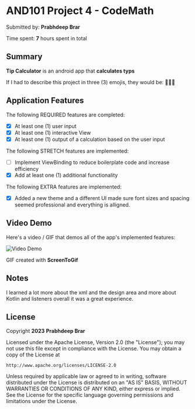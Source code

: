 
# AND101 Project 4 - CodeMath

Submitted by: **Prabhdeep Brar**

Time spent: **7** hours spent in total

## Summary

**Tip Calculator** is an android app that **calculates typs**

If I had to describe this project in three (3) emojis, they would be: **🤗😄😎**

## Application Features

<!-- (This is a comment) Please be sure to change the [ ] to [x] for any features you completed.  If a feature is not checked [x], you might miss the points for that item! -->

The following REQUIRED features are completed:

- [x] At least one (1) user input
- [x] At least one (1) interactive View
- [x] At least one (1) output of a calculation based on the user input

The following STRETCH features are implemented:

- [ ] Implement ViewBinding to reduce boilerplate code and increase efficiency
- [x] Add at least one (1) additional functionality

The following EXTRA features are implemented:

- [x] Added a new theme and a different UI made sure font sizes and spacing seemed professional and everything is alligned.

## Video Demo

Here's a video / GIF that demos all of the app's implemented features:

<img src='https://user-images.githubusercontent.com/96799357/227697682-71351332-59bf-4be5-b6c7-e112ca24cf17.gif' title='Video Demo' width='' alt='Video Demo' />

GIF created with **ScreenToGif**


<!-- Recommended tools:
- [Kap](https://getkap.co/) for macOS
- [ScreenToGif](https://www.screentogif.com/) for Windows
- [peek](https://github.com/phw/peek) for Linux. -->

## Notes

I learned a lot more about the xml and the design area and more about Kotlin and listeners overall it was a great experience.

## License

Copyright **2023** **Prabhdeep Brar**

Licensed under the Apache License, Version 2.0 (the "License");
you may not use this file except in compliance with the License.
You may obtain a copy of the License at

    http://www.apache.org/licenses/LICENSE-2.0

Unless required by applicable law or agreed to in writing, software
distributed under the License is distributed on an "AS IS" BASIS,
WITHOUT WARRANTIES OR CONDITIONS OF ANY KIND, either express or implied.
See the License for the specific language governing permissions and
limitations under the License.
